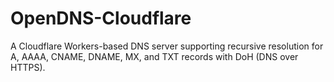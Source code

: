 # OpenDNS-Cloudflare
A Cloudflare Workers-based DNS server supporting recursive resolution for A, AAAA, CNAME, DNAME, MX, and TXT records with DoH (DNS over HTTPS).
